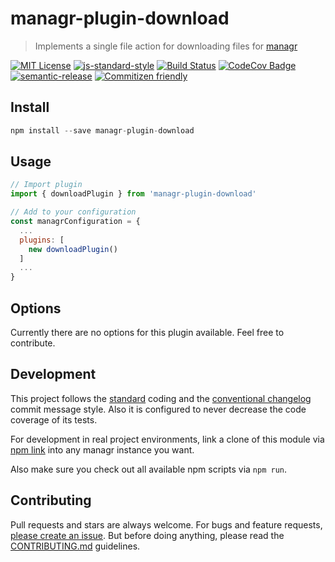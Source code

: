 # managr-plugin-download

> Implements a single file action for downloading files for [managr](https://github.com/axe312ger/managr)

[![MIT License](https://img.shields.io/badge/license-MIT-blue.svg)](https://axe312.mit-license.org)
[![js-standard-style](https://img.shields.io/badge/code%20style-standard-brightgreen.svg?style=flat)](https://github.com/feross/standard)
[![Build Status](https://travis-ci.com/axe312ger/managr-plugin-download.svg?token=fyDxSEex8FXB9BKySX88&branch=master)](https://travis-ci.com/axe312ger/managr-plugin-download)
[![CodeCov Badge](https://img.shields.io/codecov/c/token/ydik3xWHpF/github/axe312ger/managr-plugin-download.svg)](https://codecov.io/gh/axe312ger/managr-plugin-download)
[![semantic-release](https://img.shields.io/badge/%F0%9F%93%A6%F0%9F%9A%80-semantic--release-e10079.svg)](https://github.com/semantic-release/semantic-release)
[![Commitizen friendly](https://img.shields.io/badge/commitizen-friendly-brightgreen.svg)](http://commitizen.github.io/cz-cli/)

## Install

```js
npm install --save managr-plugin-download
```

## Usage

```js
// Import plugin
import { downloadPlugin } from 'managr-plugin-download'

// Add to your configuration
const managrConfiguration = {
  ...
  plugins: [
    new downloadPlugin()
  ]
  ...
}
```

## Options

Currently there are no options for this plugin available. Feel free to contribute.

## Development

This project follows the [standard](https://github.com/feross/standard) coding and the [conventional changelog](https://github.com/conventional-changelog/conventional-changelog-angular/blob/master/convention.md) commit message style. Also it is configured to never decrease the code coverage of its tests.

For development in real project environments, link a clone of this module via [npm link](https://docs.npmjs.com/cli/link) into any managr instance you want.

Also make sure you check out all available npm scripts via `npm run`.

## Contributing

Pull requests and stars are always welcome. For bugs and feature requests, [please create an issue](https://github.com/axe312ger/managr-plugin-download/issues/new).
But before doing anything, please read the [CONTRIBUTING.md](./CONTRIBUTING.md) guidelines.
